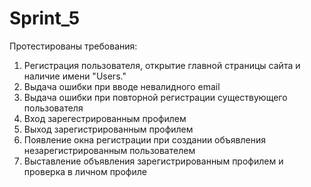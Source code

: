 # Sprint_5
Протестированы требования:
1. Регистрация пользователя, открытие главной страницы сайта и наличие имени "Users."
2. Выдача ошибки при вводе невалидного email
3. Выдача ошибки при повторной регистрации существующего пользователя
4. Вход зарегестрированным профилем
5. Выход зарегистрированным профилем
6. Появление окна регистрации при создании объявления незарегистрированным пользователем
7. Выставление объявления зарегистрированным профилем и проверка в личном профиле